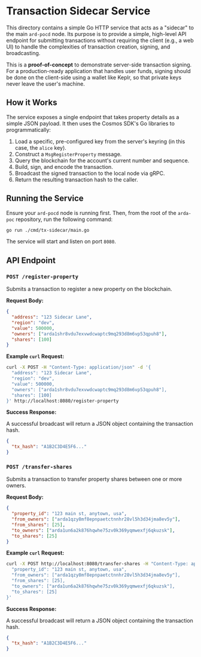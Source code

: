 # Transaction Sidecar Service

This directory contains a simple Go HTTP service that acts as a "sidecar" to the main `ard-pocd` node. Its purpose is to provide a simple, high-level API endpoint for submitting transactions without requiring the client (e.g., a web UI) to handle the complexities of transaction creation, signing, and broadcasting.

This is a **proof-of-concept** to demonstrate server-side transaction signing. For a production-ready application that handles user funds, signing should be done on the client-side using a wallet like Keplr, so that private keys never leave the user's machine.

## How it Works

The service exposes a single endpoint that takes property details as a simple JSON payload. It then uses the Cosmos SDK's Go libraries to programmatically:
1.  Load a specific, pre-configured key from the server's keyring (in this case, the `alice` key).
2.  Construct a `MsgRegisterProperty` message.
3.  Query the blockchain for the account's current number and sequence.
4.  Build, sign, and encode the transaction.
5.  Broadcast the signed transaction to the local node via gRPC.
6.  Return the resulting transaction hash to the caller.

## Running the Service

Ensure your `ard-pocd` node is running first. Then, from the root of the `arda-poc` repository, run the following command:

```bash
go run ./cmd/tx-sidecar/main.go
```
The service will start and listen on port `8080`.

## API Endpoint

### `POST /register-property`

Submits a transaction to register a new property on the blockchain.

**Request Body:**

```json
{
  "address": "123 Sidecar Lane",
  "region": "dev",
  "value": 500000,
  "owners": ["arda1shr8vdu7exvwdcwaptc9mq293d8m6vp53qpuh8"],
  "shares": [100]
}
```

**Example `curl` Request:**

```bash
curl -X POST -H "Content-Type: application/json" -d '{
  "address": "123 Sidecar Lane",
  "region": "dev",
  "value": 500000,
  "owners": ["arda1shr8vdu7exvwdcwaptc9mq293d8m6vp53qpuh8"],
  "shares": [100]
}' http://localhost:8080/register-property
```

**Success Response:**

A successful broadcast will return a JSON object containing the transaction hash.

```json
{
  "tx_hash": "A1B2C3D4E5F6..."
}
```

### `POST /transfer-shares`

Submits a transaction to transfer property shares between one or more owners.

**Request Body:**

```json
{
  "property_id": "123 main st, anytown, usa",
  "from_owners": ["arda1qzy8mf8epnpaetctnnhr28vl5h3d34jma8ev5y"],
  "from_shares": [25],
  "to_owners": ["arda1un6a2k876hqwhe75zv0k369yqmwexfj6qkuzsk"],
  "to_shares": [25]
}
```

**Example `curl` Request:**

```bash
curl -X POST http://localhost:8080/transfer-shares -H "Content-Type: application/json" -d '{
  "property_id": "123 main st, anytown, usa",
  "from_owners": ["arda1qzy8mf8epnpaetctnnhr28vl5h3d34jma8ev5y"],
  "from_shares": [25],
  "to_owners": ["arda1un6a2k876hqwhe75zv0k369yqmwexfj6qkuzsk"],
  "to_shares": [25]
}'
```

**Success Response:**

A successful broadcast will return a JSON object containing the transaction hash.

```json
{
  "tx_hash": "A1B2C3D4E5F6..."
}
``` 